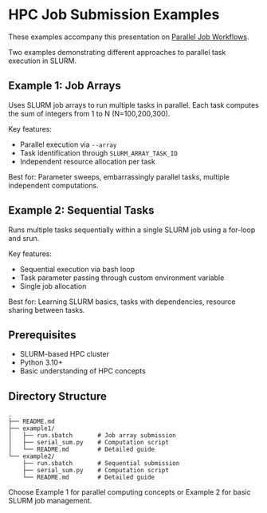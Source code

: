 # HPC Job Submission Examples

These examples accompany this presentation on [Parallel Job Workflows](https://www.youtube.com/watch?v=_8ap3sMS3nU).

Two examples demonstrating different approaches to parallel task execution in SLURM.

## Example 1: Job Arrays
Uses SLURM job arrays to run multiple tasks in parallel. Each task computes the sum of integers from 1 to N (N=100,200,300).

Key features:
- Parallel execution via `--array`
- Task identification through `SLURM_ARRAY_TASK_ID`
- Independent resource allocation per task

Best for: Parameter sweeps, embarrassingly parallel tasks, multiple independent computations.

## Example 2: Sequential Tasks
Runs multiple tasks sequentially within a single SLURM job using a for-loop and srun.

Key features:
- Sequential execution via bash loop
- Task parameter passing through custom environment variable
- Single job allocation

Best for: Learning SLURM basics, tasks with dependencies, resource sharing between tasks.

## Prerequisites
- SLURM-based HPC cluster
- Python 3.10+
- Basic understanding of HPC concepts

## Directory Structure
```
.
├── README.md
├── example1/
│   ├── run.sbatch       # Job array submission
│   ├── serial_sum.py    # Computation script
│   └── README.md        # Detailed guide
└── example2/
    ├── run.sbatch       # Sequential submission
    ├── serial_sum.py    # Computation script
    └── README.md        # Detailed guide
```

Choose Example 1 for parallel computing concepts or Example 2 for basic SLURM job management.
